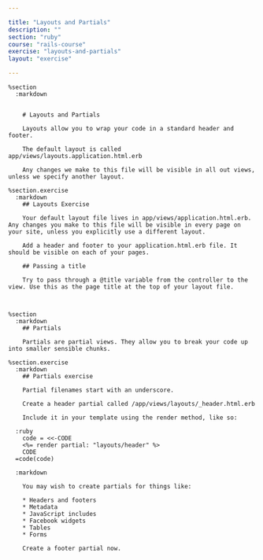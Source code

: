 ```yaml
---

title: "Layouts and Partials"
description: ""
section: "ruby"
course: "rails-course"
exercise: "layouts-and-partials"
layout: "exercise"

---
```


    %section
      :markdown


        # Layouts and Partials

        Layouts allow you to wrap your code in a standard header and footer.

        The default layout is called app/views/layouts.application.html.erb

        Any changes we make to this file will be visible in all out views, unless we specify another layout.

    %section.exercise
      :markdown
        ## Layouts Exercise

        Your default layout file lives in app/views/application.html.erb. Any changes you make to this file will be visible in every page on your site, unless you explicitly use a different layout.

        Add a header and footer to your application.html.erb file. It should be visible on each of your pages.

        ## Passing a title

        Try to pass through a @title variable from the controller to the view. Use this as the page title at the top of your layout file.



    %section
      :markdown
        ## Partials

        Partials are partial views. They allow you to break your code up into smaller sensible chunks.

    %section.exercise
      :markdown
        ## Partials exercise

        Partial filenames start with an underscore.

        Create a header partial called /app/views/layouts/_header.html.erb

        Include it in your template using the render method, like so:

      :ruby
        code = <<-CODE
        <%= render partial: "layouts/header" %>
        CODE
      =code(code)

      :markdown

        You may wish to create partials for things like:

        * Headers and footers
        * Metadata
        * JavaScript includes
        * Facebook widgets
        * Tables
        * Forms

        Create a footer partial now.
